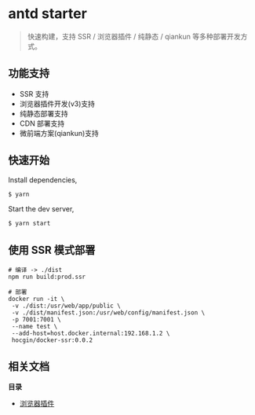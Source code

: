 # antd starter
> 快速构建，支持 SSR / 浏览器插件 / 纯静态 / qiankun 等多种部署开发方式。

## 功能支持
- SSR 支持
- 浏览器插件开发(v3)支持
- 纯静态部署支持
- CDN 部署支持
- 微前端方案(qiankun)支持

## 快速开始

Install dependencies, 

```bash
$ yarn
```

Start the dev server,

```bash
$ yarn start
```

## 使用 SSR 模式部署

```shell
# 编译 -> ./dist
npm run build:prod.ssr

# 部署
docker run -it \
 -v ./dist:/usr/web/app/public \
 -v ./dist/manifest.json:/usr/web/config/manifest.json \
 -p 7001:7001 \
 --name test \
 --add-host=host.docker.internal:192.168.1.2 \
 hocgin/docker-ssr:0.0.2
```

## 相关文档
**目录**
- [浏览器插件](docs/浏览器插件开发.md)
